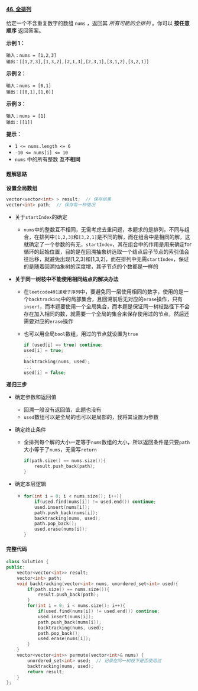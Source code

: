 #### [46. 全排列](https://leetcode.cn/problems/permutations/)

给定一个不含重复数字的数组 `nums` ，返回其 *所有可能的全排列* 。你可以 **按任意顺序** 返回答案。

**示例 1：**

```
输入：nums = [1,2,3]
输出：[[1,2,3],[1,3,2],[2,1,3],[2,3,1],[3,1,2],[3,2,1]]
```

**示例 2：**

```
输入：nums = [0,1]
输出：[[0,1],[1,0]]
```

**示例 3：**

```
输入：nums = [1]
输出：[[1]]
```

**提示：**

- `1 <= nums.length <= 6`
- `-10 <= nums[i] <= 10`
- `nums` 中的所有整数 **互不相同**



#### **题解思路**

**设置全局数组**

```c++
vector<vector<int> > result;  // 保存结果
vector<int> path;  // 保存每一种情况
```



- 关于`startIndex`的确定
  - `nums`中的整数互不相同，无需考虑去重问题，本题求的是排列，不同与组合，在排列中`[1,2,3]`和`[3,2,1]`是不同的解，而在组合中是相同的解，这就确定了一个参数的有无，`startIndex`，其在组合中的作用是用来确定for循环的起始位置，目的是在回溯抽象树选取一个结点后子节点的索引值会往后移，就避免出现[1,2,3]和[1,3,2]，而在排列中无需`startIndex`，保证的是随着回溯抽象树的深度增，其子节点的个数都是一样的

- **关于同一树枝中不能使用相同结点的解决办法**
  
  - 在`leetcode491递增子序列`中，要避免同一层使用相同的数字，使用的是一个`backtracking`中的局部集合，且回溯前后无对应的`erase`操作，只有`insert`，而本题要使用一个全局集合，而本题是保证同一树枝路径下不会存在加入相同的数，就需要一个全局的集合来保存使用过的节点，然后还需要对应的`erase`操作
  
  - 也可以用全局`bool`数组，用过的节点就设置为`true`
  
    ```c++
    if (used[i] == true) continue;
    used[i] = true;
    ...
    backtracking(nums, used);
    ...
    used[i] = false;
    ```

**递归三步**

- 确定参数和返回值

  - 回溯一般没有返回值，此题也没有
  - `used`数组可以是全局的也可以是局部的，我将其设置为参数

- 确定终止条件

  - 全排列每个解的大小一定等于`nums`数组的大小，所以返回条件是只要`path`大小等于了`nums`，无需写`return`

    ```c++
    if(path.size() == nums.size()){
        result.push_back(path);
    }
    ```

- 确定本层逻辑

  - ```c++
    for(int i = 0; i < nums.size(); i++){
        if(used.find(nums[i]) != used.end()) continue;
        used.insert(nums[i]);
        path.push_back(nums[i]);
        backtracking(nums, used);
        path.pop_back();
        used.erase(nums[i]);
    }
    ```

#### **完整代码**

```c++
class Solution {
public:
    vector<vector<int>> result;
    vector<int> path;
    void backtracking(vector<int> nums, unordered_set<int> used){
        if(path.size() == nums.size()){
            result.push_back(path);
        }
        for(int i = 0; i < nums.size(); i++){
            if(used.find(nums[i]) != used.end()) continue;
            used.insert(nums[i]);
            path.push_back(nums[i]);
            backtracking(nums, used);
            path.pop_back();
            used.erase(nums[i]);
        }
    }
    vector<vector<int>> permute(vector<int>& nums) {
        unordered_set<int> used;  // 记录在同一树枝下是否使用过
        backtracking(nums, used);
        return result;
    }
};
```

